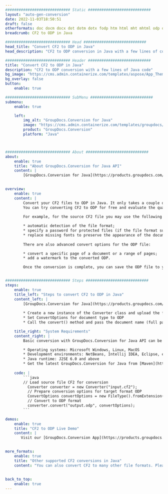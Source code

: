 ```yaml
---
############################# Static ############################
layout: "auto-gen-conversion"
date: 2022-11-03T18:50:51
draft: false
otherformats: doc docm docx dot dotm dotx fodp htm html mht mhtml odp odt otp pot potm potx pps ppsm ppsx ppt pptm pptx rtf
breadcrumb: CF2 to ODP in Java

############################# Head ############################
head_title: "Convert CF2 to ODP in Java"
head_description: "CF2 to ODP conversion in Java with a few lines of code. Convert over 160 file formats using the GroupDocs document conversion API for Java"

############################# Header ############################
title: "Convert CF2 to ODP in Java"
description: "CF2 to ODP conversion with a few lines of Java code"
bg_image: "https://cms.admin.containerize.com/templates/aspose/App_Themes/V3/images/bg/header1.png"
bg_overlay: false
button:
    enable: true

############################# SubMenu ############################
submenu:
    enable: true

    left:
        img_alt: "GroupDocs.Conversion for Java"
        image: "https://cms.admin.containerize.com/templates/groupdocs/images/product-logos/90x90-noborder/groupdocs-conversion-java.png"
        product: "GroupDocs.Conversion"
        platform: "Java"



############################# About ############################
about:
    enable: true
    title: "About GroupDocs.Conversion for Java API"
    content: |
        [GroupDocs.Conversion for Java](https://products.groupdocs.com/conversion/java/) is an advanced file format conversion API for converting between popular image and document formats such as Microsoft Office, OpenDocument, PDF, HTML, email, CAD. and much more with just a few lines of code. The native API automatically detects the formats of the original documents and offers many options for customizing the converted documents. Along with the function of extracting information from a document, it also supports caching of the conversion results to the local disk by default. However, any type of cache storage can be supported by implementing the appropriate interfaces - Amazon S3, Dropbox, Google Drive, Windows Azure, Reddis, or any others.
    

overview:
    enable: true
    content: |
        Convert your CF2 files to ODP in Java. It only takes a couple of lines of Java code on any platform of your choice, such as Windows, Linux, macOS.
        You can try converting CF2 to ODP for free and evaluate the quality of the conversion results. Along with simple file conversion scripts, you can try more sophisticated options for loading the CF2 source file and storing the ODP output. 
        
        For example, for the source CF2 file you may use the following load options:

        * automatic detection of the file format;
        * specify a password for protected files (if the file format supports it);
        * replace missing fonts to preserve the appearance of the document.
        
        There are also advanced convert options for the ODP file:

        * convert a specific page of a document or a range of pages;
        * add a watermark to the converted ODP.

        Once the conversion is complete, you can save the ODP file to your local file path or to any third party storage such as FTP, Amazon S3, Google Drive, Dropbox etc. Please note - to convert CF2 to ODP, you do not need to install any additional software, such as MS Office, Open Office, Adobe Acrobat Reader etc.


############################# Steps ############################
steps:
    enable: true
    title_left: "Steps to convert CF2 to ODP in Java"
    content_left: |
        [GroupDocs.Conversion for Java](https://products.groupdocs.com/conversion/java/) allows developers to easily convert CF2 file to ODP with a few lines of code.
        
        * Create a new instance of the Converter class and upload the file CF2 with the full path
        * Set ConvertOptions for document type to ODP
        * Call the convert() method and pass the document name (full path) and format (ODP) as a parameter

    title_right: "System Requirements"
    content_right: |
        Basic conversion with GroupDocs.Conversion for Java API can be done with just a few lines of code. Our APIs are supported on all major platforms and operating systems. Before executing the code below, make sure you have the following prerequisites installed on your system.

        * Operating systems: Microsoft Windows, Linux, MacOS
        * Development environments: NetBeans, Intellij IDEA, Eclipse, etc.
        * Java runtime: J2SE 6.0 and above
        * Get the latest GroupDocs.Conversion for Java from [Maven](https://repository.groupdocs.com/webapp/#/artifacts/browse/tree/General/repo/com/groupdocs/groupdocs-conversion)
         
    code: |
        ```java    
        // Load source file CF2 for conversion
          Converter converter = new Converter("input.cf2");
          // Prepare conversion options for target format ODP
          ConvertOptions convertOptions = new FileType().fromExtension("odp").getConvertOptions();
          // Convert to ODP format
          converter.convert("output.odp", convertOptions);
        ```

demos:
    enable: true
    title: "CF2 to ODP Live Demo"
    content: |
       Visit our [GroupDocs.Conversion App](https://products.groupdocs.app/conversion/family) website and try CF2 to ODP conversion now. The free demo has the following benefits
          

more_formats:
    enable: true
    title: "Other supported CF2 conversions in Java"
    content: "You can also convert CF2 to many other file formats. Please see the list below."
       
       
back_to_top:
    enable: true
---
```

